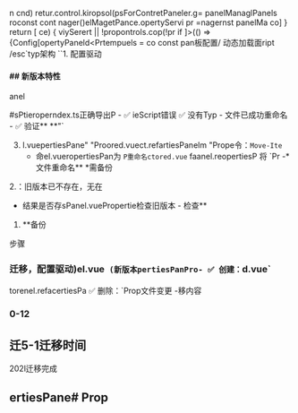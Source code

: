 n cnd)
retur.control.kiropsol(psForContretPaneler.g= panelManaglPanels roconst cont
nager()elMagetPance.opertyServi pr =nagernst panelMa co]
}
return [ ce) {
viySerert || !propontrols.cop(!pr
if ]>(() => {Config[opertyPaneld<Prtempuels = co
const pan板配置/ 动态加载面ript
/esc`typ架构
``1. 配置驱动

#### ## 新版本特性

anel

#sPtieroperndex.ts正确导出P - ✅ ieScript错误
✅ 没有Typ - 文件已成功重命名 - ✅ 验证\*\*
\*\*"`

3. l.vuepertiesPane" "Proored.vuect.refartiesPanelm "Prope令：`Move-Ite`
   - 命el.vueropertiesPan为 `P重命名ctored.vue` faanel.reopertiesP 将 `Pr -*文件重命名\*\*
     *需备份

2.：旧版本已不存在，无在

- 结果是否存sPanel.vuePropertie检查旧版本 - 检查\*\*

1.  \*\*备份

步骤

### 迁移，配置驱动)el.vue` (新版本pertiesPanPro- ✅ 创建：`d.vue`

torenel.refacertiesPa ✅ 删除：`Prop文件变更 -移内容

### 0-12

## 迁5-1迁移时间

202l迁移完成

## ertiesPane# Prop
